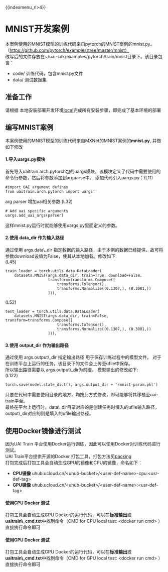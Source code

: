 {{indexmenu_n>4}}

# MNIST开发案例

本案例使用的MNIST模型的训练代码来自pytorch的MNIST案例的mnist.py。（https://github.com/pytorch/examples/tree/master/mnist）  
改写后的文件存放在\~/uai-sdk/examples/pytorch/train/mnist目录下。该目录包含：

  - code/ 训练代码，包含mnist.py文件
  - data/ 测试数据集

## 准备工作

请根据
本地安装部署开发环境[local](/ai/uai-train/guide/pytorch/local)完成所有安装步骤，即完成了基本环境的部署  

## 编写MNIST案例

本案例使用的MNIST模型的训练代码来自MXNet的MNIST案例的**mnist.py**, 并做如下修改  

#### 1.导入uargs.py模块

首先导入uaitrain.arch.pytorch包的uargs模块，该模块定义了代码中需要使用的命令行参数，然后将参数添加到argparse中。
添加代码引入uargs.py：(L11)

    #import UAI argument defines
    from uaitrain.arch.pytorch import uargs''

arg parser 增加uai相关参数:(L32)

    # Add uai specific arguments
    uargs.add_uai_args(parser)

这样mnist.py运行时就能够使用uargs.py里面定义的参数。

#### 2.使用 data\_dir 作为输入路径

通过使用 args.data\\\_dir
指定数据的输入路径，由于本例的数据已经提供，故可将参数download设值为False，使其从本地加载。修改如下:  
(L45)

    train_loader = torch.utils.data.DataLoader(
        datasets.MNIST(args.data_dir, train=True, download=False,
                       transform=transforms.Compose([
                           transforms.ToTensor(),
                           transforms.Normalize((0.1307,), (0.3081,))
                       ])),

(L52)

    test_loader = torch.utils.data.DataLoader(
        datasets.MNIST(args.data_dir, train=False, transform=transforms.Compose([
                           transforms.ToTensor(),
                           transforms.Normalize((0.1307,), (0.3081,))
                       ])),

#### 3.使用 output\_dir 作为输出路径

通过使用 args.output\\\_dir 指定输出路径 用于保存训练过程中的模型文件。
对于在训练平台上运行的任务，该目录下的文件会上传至ufile中保存。  
所以输出路径需要以 args.output\\\_dir为前缀。 模型输出的修改如下:  
(L122)

    torch.save(model.state_dict(), args.output_dir + '/mnist-param.pkl')

只要在代码中需要使用目录的地方，均按此方式修改，即可能够将其移植至uai-train平台。  
最终在平台上运行时，data\\\_dir目录对应的是创建任务时填入的ufile输入路径，output\\\_dir对应的则是填入的ufile输出路径。

## 使用Docker镜像进行测试

因为UAI Train 平台使用Docker运行训练，因此可以使用Docker对训练代码进行测试。  
UAI Train平台提供开源的Docker
打包工具，打包方法见[packing](/ai/uai-train/guide/pytorch/packing)  
打包完成后打包工具会自动生成GPU的镜像和CPU的镜像，命名如下：

  - **CPU镜像**
    uhub.ucloud.cn/\<uhub-bucket\>/\<user-def-name\>-cpu:\<usr-def-tag\>
  - **GPU镜像**
    uhub.ucloud.cn/\<uhub-bucket\>/\<user-def-name\>:\<usr-def-tag\>

#### 使用CPU Docker 测试

打包工具会自动生成CPU Docker的运行代码，可以在**标准输出**或**uaitrain\\\_cmd.txt**中找到命令（CMD
for CPU local test: \<docker run cmd\> ）  
直接执行命令即可

#### 使用GPU Docker 测试

打包工具会自动生成GPU Docker的运行代码，可以在**标准输出**或**uaitrain\\\_cmd.txt**中找到命令（CMD
for GPU local test: \<docker run cmd\> ）  
直接执行命令即可
